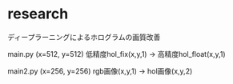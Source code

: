 # research

ディープラーニングによるホログラムの画質改善

main.py (x=512, y=512)
低精度hol_fix(x,y,1) → 高精度hol_float(x,y,1)

main2.py (x=256, y=256)
rgb画像(x,y,1) → hol画像(x,y,2)
